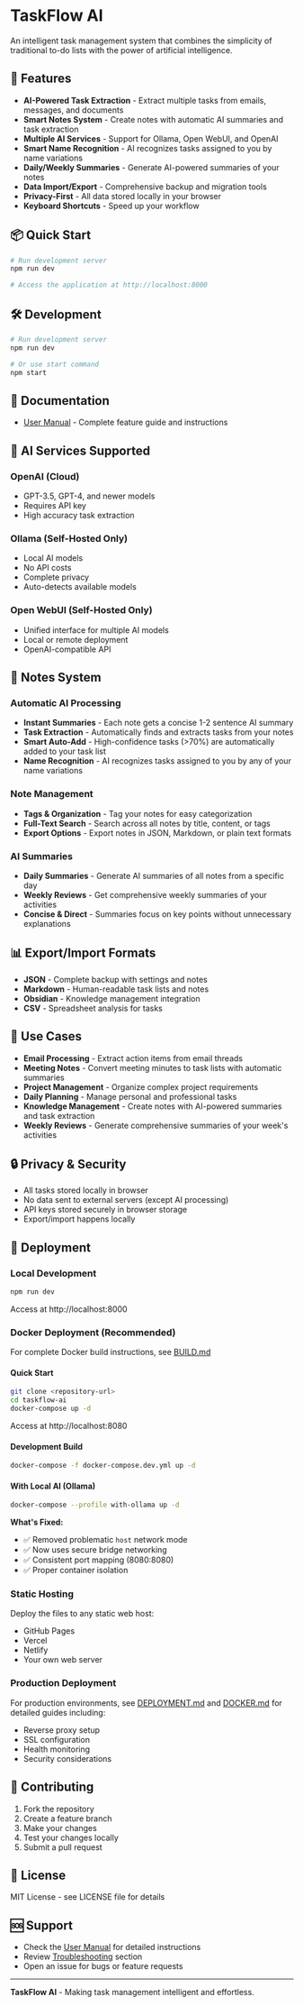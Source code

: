 # TaskFlow AI

An intelligent task management system that combines the simplicity of traditional to-do lists with the power of artificial intelligence.

## 🚀 Features

- **AI-Powered Task Extraction** - Extract multiple tasks from emails, messages, and documents
- **Smart Notes System** - Create notes with automatic AI summaries and task extraction
- **Multiple AI Services** - Support for Ollama, Open WebUI, and OpenAI
- **Smart Name Recognition** - AI recognizes tasks assigned to you by name variations
- **Daily/Weekly Summaries** - Generate AI-powered summaries of your notes
- **Data Import/Export** - Comprehensive backup and migration tools
- **Privacy-First** - All data stored locally in your browser
- **Keyboard Shortcuts** - Speed up your workflow

## 📦 Quick Start

```bash
# Run development server
npm run dev

# Access the application at http://localhost:8000
```

## 🛠️ Development

```bash
# Run development server
npm run dev

# Or use start command
npm start
```

## 📖 Documentation

- [User Manual](manual.html) - Complete feature guide and instructions

## 🔧 AI Services Supported

### OpenAI (Cloud)
- GPT-3.5, GPT-4, and newer models
- Requires API key
- High accuracy task extraction

### Ollama (Self-Hosted Only)
- Local AI models
- No API costs
- Complete privacy
- Auto-detects available models

### Open WebUI (Self-Hosted Only)
- Unified interface for multiple AI models
- Local or remote deployment
- OpenAI-compatible API

## 📝 Notes System

### Automatic AI Processing
- **Instant Summaries** - Each note gets a concise 1-2 sentence AI summary
- **Task Extraction** - Automatically finds and extracts tasks from your notes
- **Smart Auto-Add** - High-confidence tasks (>70%) are automatically added to your task list
- **Name Recognition** - AI recognizes tasks assigned to you by any of your name variations

### Note Management
- **Tags & Organization** - Tag your notes for easy categorization
- **Full-Text Search** - Search across all notes by title, content, or tags
- **Export Options** - Export notes in JSON, Markdown, or plain text formats

### AI Summaries
- **Daily Summaries** - Generate AI summaries of all notes from a specific day
- **Weekly Reviews** - Get comprehensive weekly summaries of your activities
- **Concise & Direct** - Summaries focus on key points without unnecessary explanations

## 📊 Export/Import Formats

- **JSON** - Complete backup with settings and notes
- **Markdown** - Human-readable task lists and notes
- **Obsidian** - Knowledge management integration
- **CSV** - Spreadsheet analysis for tasks

## 🎯 Use Cases

- **Email Processing** - Extract action items from email threads
- **Meeting Notes** - Convert meeting minutes to task lists with automatic summaries
- **Project Management** - Organize complex project requirements
- **Daily Planning** - Manage personal and professional tasks
- **Knowledge Management** - Create notes with AI-powered summaries and task extraction
- **Weekly Reviews** - Generate comprehensive summaries of your week's activities

## 🔒 Privacy & Security

- All tasks stored locally in browser
- No data sent to external servers (except AI processing)
- API keys stored securely in browser storage
- Export/import happens locally

## 🚀 Deployment

### Local Development

```bash
npm run dev
```
Access at http://localhost:8000

### Docker Deployment (Recommended)

For complete Docker build instructions, see [BUILD.md](BUILD.md)

#### Quick Start
```bash
git clone <repository-url>
cd taskflow-ai
docker-compose up -d
```
Access at http://localhost:8080

#### Development Build
```bash
docker-compose -f docker-compose.dev.yml up -d
```

#### With Local AI (Ollama)
```bash
docker-compose --profile with-ollama up -d
```

**What's Fixed:**
- ✅ Removed problematic `host` network mode
- ✅ Now uses secure bridge networking
- ✅ Consistent port mapping (8080:8080)
- ✅ Proper container isolation

### Static Hosting
Deploy the files to any static web host:
- GitHub Pages
- Vercel
- Netlify
- Your own web server

### Production Deployment
For production environments, see [DEPLOYMENT.md](DEPLOYMENT.md) and [DOCKER.md](DOCKER.md) for detailed guides including:
- Reverse proxy setup
- SSL configuration
- Health monitoring
- Security considerations

## 🤝 Contributing

1. Fork the repository
2. Create a feature branch
3. Make your changes
4. Test your changes locally
5. Submit a pull request

## 📝 License

MIT License - see LICENSE file for details

## 🆘 Support

- Check the [User Manual](manual.html) for detailed instructions
- Review [Troubleshooting](manual.html#troubleshooting) section
- Open an issue for bugs or feature requests

---

**TaskFlow AI** - Making task management intelligent and effortless.
